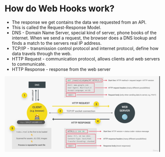 # How do Web Hooks work?

- The response we get contains the data we requested from an API.
- This is called the Request-Response Model.
- DNS - Domain Name Server, special kind of server, phone books of the internet. When we send a request, the browser does a DNS lookup and finds a match to the servers real IP address.
- TCP/IP - transmission control protocol and internet protocol, define how data travels through the web.
- HTTP Request - communication protocol, allows clients and web servers to communicate.
- HTTP Response - response from the web server

![web-hooks](webhooks.png)
